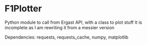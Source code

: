 # F1Plotter
 Python module to call from Ergast API, with a class to plot stuff
 It is incomplete as I am rewriting it from a messier version

 Dependencies: requests, requests_cache, numpy, matplotlib
